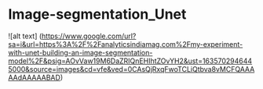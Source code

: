 # Image-segmentation_Unet
![alt text] (https://www.google.com/url?sa=i&url=https%3A%2F%2Fanalyticsindiamag.com%2Fmy-experiment-with-unet-building-an-image-segmentation-model%2F&psig=AOvVaw19M6DaZRIQnEHIhtZOvYH2&ust=1635702946445000&source=images&cd=vfe&ved=0CAsQjRxqFwoTCLiQtbva8vMCFQAAAAAdAAAAABAD)
